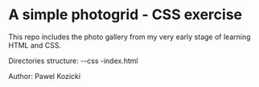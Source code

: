 A simple photogrid - CSS exercise
===============

This repo includes the photo gallery from my very early stage of learning HTML and CSS.

Directories structure: 
--css
-index.html

Author: Pawel Kozicki